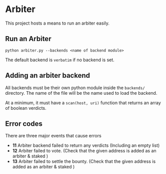 # Arbiter

This project hosts a means to run an arbiter easily.

## Run an Arbiter

`python arbiter.py --backends <name of backend module>`

The default backend is `verbatim` if no backend is set.

## Adding an arbiter backend

All backends must be their own python module inside the `backends/` directory. The name of the file will be the name used to load the backend.

At a minimum, it must have a `scan(host, uri)` function that returns an array of boolean verdicts.

## Error codes

There are three major events that cause errors

* **11** Arbiter backend failed to return any verdicts (Including an empty list)
* **12** Arbiter failed to vote. (Check that the given address is added as an arbiter & staked )
* **13** Arbiter failed to settle the bounty. (Check that the given address is added as an arbiter & staked )